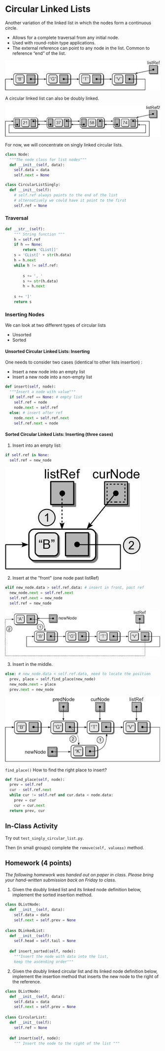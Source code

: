 # Circular Linked Lists

Another variation of the linked list in which the nodes form a continuous circle.
- Allows for a complete traversal from any initial node.
- Used with round-robin type applications.
- The external reference can point to any node in the list. Common to reference “end” of the list.

![](images/circular.jpeg)

A circular linked list can also be doubly linked.

![](images/circular_doubly.jpeg)

For now, we will concentrate on singly linked circular lists.

```python
class Node:
  """The node class for list nodes"""
  def __init__(self, data):
    self.data = data
    self.next = None
```

```python
class CircularListSingly:
  def __init__(self):
    # self.ref always points to the end of the list
    # alternatively we could have it point to the first
    self.ref = None
```

### Traversal
```python
def __str__(self):
    """ String function """
    h = self.ref
    if h == None:
        return 'CList[]'
    s = 'CList[' + str(h.data)
    h = h.next
    while h != self.ref:

        s += ', '
        s += str(h.data)
        h = h.next

    s += ']'
    return s
```

### Inserting Nodes
We can look at two different types of circular lists
- Unsorted
- Sorted

#### Unsorted Circular Linked Lists: Inserting
One needs to consider two cases (identical to other lists insertion) :
- Insert a new node into an empty list
- Insert a new node into a non-empty list

```python
def insert(self, node):
  """Insert a node with value"""
  if self.ref == None: # empty list
    self.ref = node
    node.next = self.ref
  else: # insert after ref
    node.next = self.ref.next
    self.ref.next = node
```

#### Sorted Circular Linked Lists: Inserting (three cases)
1. Insert into an empty list:
```python
if self.ref is None:
  self.ref = new_node
```

![](images/circular_sorted_insert_1.jpeg)

2. Insert at the "front" (one node past listRef)
```python
elif new_node.data > self.ref.data: # insert in front, past ref
  new_node.next = self.ref.next
  self.ref.next = new_node
  self.ref = new_node
```

![](images/circular_sort_insert_2.jpeg)

3. Insert in the middle.
```python
else: # new_node.data < self.ref.data, need to locate the position
  prev, place = self.find_place(new_node)
  new_node.next = place
  prev.next = new_node
```

![](images/circular_sorted_insert_3.jpeg)

`find_place()` How to find the right place to insert?
```python
def find_place(self, node):
  prev = self.ref
  cur - self.ref.next
  while cur != self.ref and cur.data < node.data:
    prev = cur
    cur = cur.next
  return prev, cur
```

## In-Class Activity
Try out `test_singly_circular_list.py`.

Then (in small groups) complete the `remove(self, value±±)` method.

## Homework (4 points)

_The following homework was handed out on paper in class. Please bring your hand-written submission back on Friday to class._

1. Given the doubly linked list and its linked node definition below, implement the sorted insertion method.

```python
class DListNode:
  def __init__(self, data):
    self.data = data
    self.next = self.prev = None

class DLinkedList:
  def __init__(self):
    self.head = self.tail = None

  def insert_sorted(self, node):
    """Insert the node with data into the list,
    keep the ascending order"""
```

2. Given the doubly linked circular list and its linked node definition below, implement the insertion method that inserts the new node to the right of the reference.
```python
class DListNode:
  def __init__(self, data):
    self.data = data
    self.next = self.prev = None

class CircularList:
  def __init__(self):
    self.ref = None

  def insert(self, node):
    """ Insert the node to the right of the list """
```
